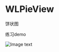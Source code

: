 # WLPieView

饼状图

练习demo

![Image text](https://raw.githubusercontent.com/orzzh/AuthorizatView/master/3333.gif)
